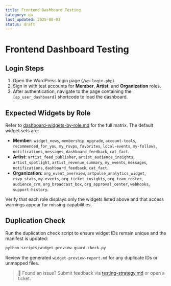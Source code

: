 ```yaml
---
title: Frontend Dashboard Testing
category: qa
last_updated: 2025-08-03
status: draft
---
```


# Frontend Dashboard Testing

## Login Steps
1. Open the WordPress login page (`/wp-login.php`).
2. Sign in with test accounts for **Member**, **Artist**, and **Organization** roles.
3. After authentication, navigate to the page containing the `[ap_user_dashboard]` shortcode to load the dashboard.

## Expected Widgets by Role
Refer to [dashboard-widgets-by-role.md](dashboard-widgets-by-role.md) for the full matrix. The default widget sets are:

- **Member:** `widget_news`, `membership`, `upgrade`, `account-tools`, `recommended_for_you`, `my_rsvps`, `favorites`, `local-events`, `my-follows`, `notifications`, `messages`, `dashboard_feedback`, `cat_fact`.
- **Artist:** `artist_feed_publisher`, `artist_audience_insights`, `artist_spotlight`, `artist_revenue_summary`, `my_events`, `messages`, `notifications`, `dashboard_feedback`, `cat_fact`.
- **Organization:** `org_event_overview`, `artpulse_analytics_widget`, `rsvp_stats`, `my-events`, `org_ticket_insights`, `org_team_roster`, `audience_crm`, `org_broadcast_box`, `org_approval_center`, `webhooks`, `support-history`.

Verify that each role displays only the widgets listed above and that access warnings appear for missing capabilities.

## Duplication Check
Run the duplication check script to ensure widget IDs remain unique and the manifest is updated:

```bash
python scripts/widget-preview-guard-check.py
```

Review the generated `widget-preview-report.md` for any duplicate IDs or unmapped files.

> 💬 Found an issue? Submit feedback via [testing-strategy.md](testing-strategy.md) or open a ticket.
